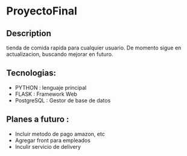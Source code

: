 # ProyectoFinal
## Description
<p>tienda de comida rapida para cualquier usuario. De momento sigue en actualizacion, buscando mejorar en futuro.</p>

## Tecnologias:
<ul>
  <li>PYTHON : lenguaje principal</li>
  <li>FLASK : Framework Web</li>
  <li>PostgreSQL : Gestor de base de datos</li>
</ul>

## Planes a futuro :
<ul>
  <li>Incluir metodo de pago amazon, etc</li>
  <li>Agregar front para empleados</li>
  <li>Inculir servicio de delivery</li>
</ul>

